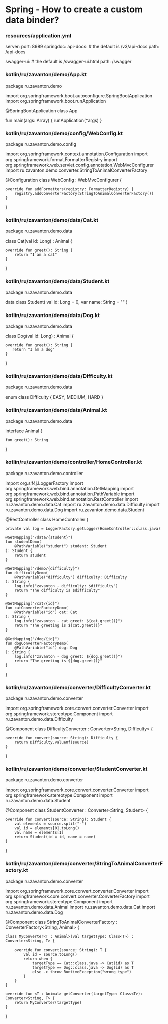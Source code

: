 # Spring - How to create a custom data binder?



### resources/application.yml
server:
  port: 8989
springdoc:
  api-docs:
    # the default is /v3/api-docs
    path: /api-docs

  swagger-ui:
    # the default is /swagger-ui.html
    path: /swagger










### kotlin/ru/zavanton/demo/App.kt
package ru.zavanton.demo

import org.springframework.boot.autoconfigure.SpringBootApplication
import org.springframework.boot.runApplication

@SpringBootApplication
class App

fun main(args: Array<String>) {
    runApplication<App>(*args)
}










### kotlin/ru/zavanton/demo/config/WebConfig.kt
package ru.zavanton.demo.config

import org.springframework.context.annotation.Configuration
import org.springframework.format.FormatterRegistry
import org.springframework.web.servlet.config.annotation.WebMvcConfigurer
import ru.zavanton.demo.converter.StringToAnimalConverterFactory

@Configuration
class WebConfig : WebMvcConfigurer {

    override fun addFormatters(registry: FormatterRegistry) {
        registry.addConverterFactory(StringToAnimalConverterFactory())
    }
}










### kotlin/ru/zavanton/demo/data/Cat.kt
package ru.zavanton.demo.data

class Cat(val id: Long) : Animal {

    override fun greet(): String {
        return "I am a cat"
    }
}










### kotlin/ru/zavanton/demo/data/Student.kt
package ru.zavanton.demo.data

data class Student(
    val id: Long = 0,
    var name: String = ""
)










### kotlin/ru/zavanton/demo/data/Dog.kt
package ru.zavanton.demo.data

class Dog(val id: Long) : Animal {

    override fun greet(): String {
       return "I am a dog"
    }
}










### kotlin/ru/zavanton/demo/data/Difficulty.kt
package ru.zavanton.demo.data

enum class Difficulty {
    EASY, MEDIUM, HARD
}










### kotlin/ru/zavanton/demo/data/Animal.kt
package ru.zavanton.demo.data

interface Animal {

    fun greet(): String
}










### kotlin/ru/zavanton/demo/controller/HomeController.kt
package ru.zavanton.demo.controller

import org.slf4j.LoggerFactory
import org.springframework.web.bind.annotation.GetMapping
import org.springframework.web.bind.annotation.PathVariable
import org.springframework.web.bind.annotation.RestController
import ru.zavanton.demo.data.Cat
import ru.zavanton.demo.data.Difficulty
import ru.zavanton.demo.data.Dog
import ru.zavanton.demo.data.Student

@RestController
class HomeController {

    private val log = LoggerFactory.getLogger(HomeController::class.java)

    @GetMapping("/data/{student}")
    fun studentDemo(
        @PathVariable("student") student: Student
    ): Student {
        return student
    }

    @GetMapping("/demo/{difficulty}")
    fun difficultyDemo(
        @PathVariable("difficulty") difficulty: Difficulty
    ): String {
        log.info("zavanton - difficulty: $difficulty")
        return "The difficulty is $difficulty"
    }

    @GetMapping("/cat/{id}")
    fun catConverterFactoryDemo(
        @PathVariable("id") cat: Cat
    ): String {
        log.info("zavanton - cat greet: ${cat.greet()}")
        return "The greeting is ${cat.greet()}"
    }

    @GetMapping("/dog/{id}")
    fun dogConverterFactoryDemo(
        @PathVariable("id") dog: Dog
    ): String {
        log.info("zavanton - dog greet: ${dog.greet()}")
        return "The greeting is ${dog.greet()}"
    }
}










### kotlin/ru/zavanton/demo/converter/DifficultyConverter.kt
package ru.zavanton.demo.converter

import org.springframework.core.convert.converter.Converter
import org.springframework.stereotype.Component
import ru.zavanton.demo.data.Difficulty

@Component
class DifficultyConverter : Converter<String, Difficulty> {

    override fun convert(source: String): Difficulty {
        return Difficulty.valueOf(source)
    }
}










### kotlin/ru/zavanton/demo/converter/StudentConverter.kt
package ru.zavanton.demo.converter

import org.springframework.core.convert.converter.Converter
import org.springframework.stereotype.Component
import ru.zavanton.demo.data.Student

@Component
class StudentConverter : Converter<String, Student> {

    override fun convert(source: String): Student {
        val elements = source.split("-")
        val id = elements[0].toLong()
        val name = elements[1]
        return Student(id = id, name = name)
    }
}










### kotlin/ru/zavanton/demo/converter/StringToAnimalConverterFactory.kt
package ru.zavanton.demo.converter

import org.springframework.core.convert.converter.Converter
import org.springframework.core.convert.converter.ConverterFactory
import org.springframework.stereotype.Component
import ru.zavanton.demo.data.Animal
import ru.zavanton.demo.data.Cat
import ru.zavanton.demo.data.Dog

@Component
class StringToAnimalConverterFactory : ConverterFactory<String, Animal> {

    class MyConverter<T : Animal>(val targetType: Class<T>) : Converter<String, T> {

        override fun convert(source: String): T {
            val id = source.toLong()
            return when {
                targetType == Cat::class.java -> Cat(id) as T
                targetType == Dog::class.java -> Dog(id) as T
                else -> throw RuntimeException("wrong type")
            }
        }
    }

    override fun <T : Animal> getConverter(targetType: Class<T>): Converter<String, T> {
        return MyConverter(targetType)
    }
}
